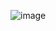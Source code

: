 ![image](https://user-images.githubusercontent.com/31981663/201103956-62dba6a5-b849-42f8-b40e-0beedc9a98bf.png)
